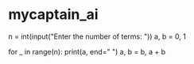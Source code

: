 # mycaptain_ai
n = int(input("Enter the number of terms: "))
a, b = 0, 1

for _ in range(n):
    print(a, end=" ")
    a, b = b, a + b
